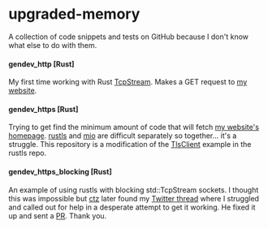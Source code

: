 # upgraded-memory
A collection of code snippets and tests on GitHub because I don't know what else to do with them.

#### gendev_http [Rust]
My first time working with Rust [TcpStream][std_tcpstream]. Makes a GET request to
[my website](genbyte.dev).

#### gendev_https [Rust]
Trying to get find the minimum amount of code that will fetch [my website's homepage](genbyte.dev).
[rustls][rustls_repo] and [mio][mio_repo] are difficult separately so together... it's a struggle.
This repository is a modification of the [TlsClient][rustls_tlsclient] example in the rustls repo.

#### gendev_https_blocking [Rust]
An example of using rustls with blocking std::TcpStream sockets. I thought this was impossible but
[ctz][ctz] later found my [Twitter thread][rustls_twt_thread] where I struggled and called out
for help in a desperate attempt to get it working. He fixed it up and sent a [PR][pr_1]. Thank you. 

[ctz]: https://github.com/ctz
[mio_repo]: https://github.com/carllerche/mio
[pr_1]: https://github.com/genuinebyte/upgraded-journey/pull/1
[rustls_repo]: https://github.com/ctz/rustls
[rustls_twt_thread]: https://twitter.com/genuinebyte/status/1113300356484747264
[rustls_tlsclient]: https://github.com/ctz/rustls/blob/master/rustls-mio/examples/tlsclient.rs
[std_tcpstream]: https://doc.rust-lang.org/std/net/struct.TcpStream.html
